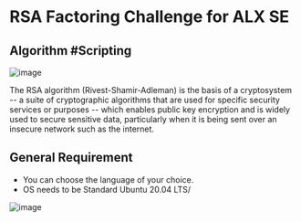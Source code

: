 # RSA Factoring Challenge for ALX SE

## Algorithm #Scripting

![image](https://user-images.githubusercontent.com/105078661/208537372-3171dfba-f74a-4d8f-bcb0-d02b2bd86120.png)

The RSA algorithm (Rivest-Shamir-Adleman) is the basis of a cryptosystem -- a suite of cryptographic algorithms that are used for specific security services or purposes -- which enables public key encryption and is widely used to secure sensitive data, particularly when it is being sent over an insecure network such as the internet.

## General Requirement
- You can choose the language of your choice.
- OS needs to be Standard Ubuntu 20.04 LTS/

![image](https://user-images.githubusercontent.com/105078661/208537555-15cf166f-4aaa-451c-a2dc-a226918584fe.png)

